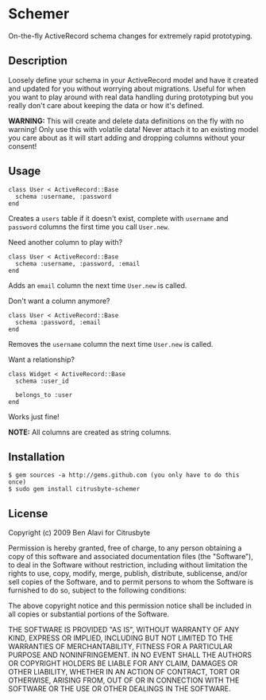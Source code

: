 Schemer
=======

On-the-fly ActiveRecord schema changes for extremely rapid prototyping.

Description
-----------

Loosely define your schema in your ActiveRecord model and have it created and
updated for you without worrying about migrations. Useful for when you want to
play around with real data handling during prototyping but you really don't 
care about keeping the data or how it's defined.

**WARNING:** This will create and delete data definitions on the fly with no
warning! Only use this with volatile data! Never attach it to an existing model
you care about as it will start adding and dropping columns without your 
consent!

Usage
-----

    class User < ActiveRecord::Base
      schema :username, :password
    end
    
Creates a `users` table if it doesn't exist, complete with `username` and 
`password` columns the first time you call `User.new`.

Need another column to play with?

    class User < ActiveRecord::Base
      schema :username, :password, :email
    end
    
Adds an `email` column the next time `User.new` is called.

Don't want a column anymore?

    class User < ActiveRecord::Base
      schema :password, :email
    end
    
Removes the `username` column the next time `User.new` is called.

Want a relationship?

    class Widget < ActiveRecord::Base
      schema :user_id
  
      belongs_to :user
    end
  
Works just fine!

**NOTE:** All columns are created as string columns.

Installation
------------

    $ gem sources -a http://gems.github.com (you only have to do this once)
    $ sudo gem install citrusbyte-schemer

License
-------

Copyright (c) 2009 Ben Alavi for Citrusbyte

Permission is hereby granted, free of charge, to any person
obtaining a copy of this software and associated documentation
files (the "Software"), to deal in the Software without
restriction, including without limitation the rights to use,
copy, modify, merge, publish, distribute, sublicense, and/or sell
copies of the Software, and to permit persons to whom the
Software is furnished to do so, subject to the following
conditions:

The above copyright notice and this permission notice shall be
included in all copies or substantial portions of the Software.

THE SOFTWARE IS PROVIDED "AS IS", WITHOUT WARRANTY OF ANY KIND,
EXPRESS OR IMPLIED, INCLUDING BUT NOT LIMITED TO THE WARRANTIES
OF MERCHANTABILITY, FITNESS FOR A PARTICULAR PURPOSE AND
NONINFRINGEMENT. IN NO EVENT SHALL THE AUTHORS OR COPYRIGHT
HOLDERS BE LIABLE FOR ANY CLAIM, DAMAGES OR OTHER LIABILITY,
WHETHER IN AN ACTION OF CONTRACT, TORT OR OTHERWISE, ARISING
FROM, OUT OF OR IN CONNECTION WITH THE SOFTWARE OR THE USE OR
OTHER DEALINGS IN THE SOFTWARE.
